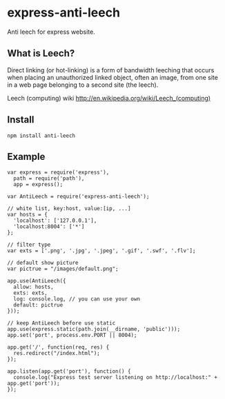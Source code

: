 express-anti-leech
==================

Anti leech for express website.

What is Leech?
-----------

Direct linking (or hot-linking) is a form of bandwidth leeching that occurs when placing an unauthorized linked object, often an image, from one site in a web page belonging to a second site (the leech).

Leech (computing) wiki
http://en.wikipedia.org/wiki/Leech_(computing)

Install
-----------
<code>npm install anti-leech</code>

Example
-----------

    var express = require('express'),
      path = require('path'),
      app = express();
    
    var AntiLeech = require('express-anti-leech');
    
    // white list, key:host, value:[ip, ...]
    var hosts = {
      'localhost': ['127.0.0.1'],
      'localhost:8004': ['*']
    };
    
    // filter type
    var exts = ['.png', '.jpg', '.jpeg', '.gif', '.swf', '.flv'];
    
    // default show picture
    var pictrue = "/images/default.png";
    
    app.use(AntiLeech({
      allow: hosts,
      exts: exts,
      log: console.log, // you can use your own
      default: pictrue
    }));
    
    // keep AntiLeech before use static
    app.use(express.static(path.join(__dirname, 'public')));
    app.set('port', process.env.PORT || 8004);
    
    app.get('/', function(req, res) {
      res.redirect("/index.html");
    });
    
    app.listen(app.get('port'), function() {
      console.log("Express test server listening on http://localhost:" + app.get('port'));
    });

